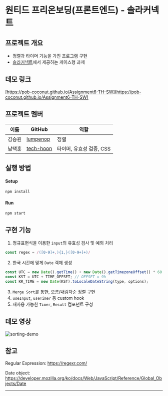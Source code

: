 # 원티드 프리온보딩(프론트엔드) - 솔라커넥트

## 프로젝트 개요
- 정렬과 타이머 기능을 가진 프로그램 구현
- [솔라커넥트](https://www.solarconnect.kr/)에서 제공하는 케이스형 과제

## 데모 링크
[https://pob-coconut.github.io/Assignment6-TH-SW](https://pob-coconut.github.io/Assignment6-TH-SW)

## 프로젝트 멤버

| 이름   | GitHub                                    | 역할 |
| ------ | ----------------------------------------- | ---- |
| 김승원 | [lumpenop](https://github.com/lumpenop)   | 정렬 |
| 남택훈 | [tech-hoon](https://github.com/tech-hoon) | 타이머, 유효성 검증, CSS|

## 실행 방법

#### Setup

`npm install`

#### Run

`npm start`

## 구현 기능
1. 정규표현식을 이용한 `input`의 유효성 검사 및 예외 처리
```javascript
const regex = /([0-9]+,){1,}([0-9+]+)/
```
2. 한국 시간에 맞게 `Date` 객체 생성 
```javascript
const UTC = new Date().getTime() + new Date().getTimezoneOffset() * 60 * 1000;
const KST = UTC + TIME_OFFSET; // OFFSET = 9h
const KR_TIME = new Date(KST).toLocaleDateString(type, options);
```
3. `Merge Sort`를 통한, 오름/내림차순 정렬 구현 
4. `useInput`, `useTimer` 등 custom hook
5. 재사용 가능한 `Timer`, `Result` 컴포넌트 구성

## 데모 영상
![sorting-demo](https://user-images.githubusercontent.com/19265753/129859843-1e95a2e6-1f91-4644-b909-756087bebad4.gif)

## 참고
Regular Expression: https://regexr.com/

Date object: https://developer.mozilla.org/ko/docs/Web/JavaScript/Reference/Global_Objects/Date

---

